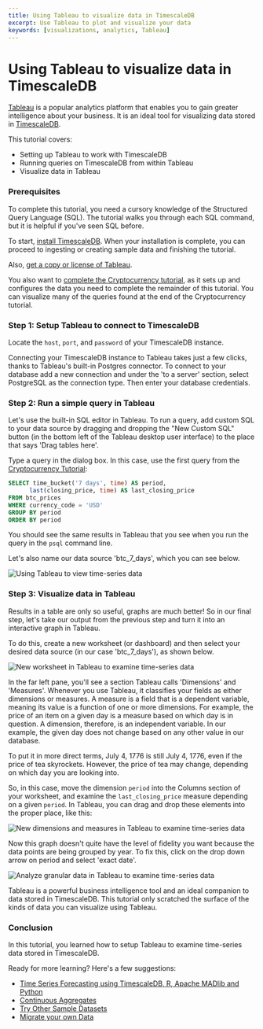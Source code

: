 ```yaml
---
title: Using Tableau to visualize data in TimescaleDB
excerpt: Use Tableau to plot and visualize your data
keywords: [visualizations, analytics, Tableau]
---
```


# Using Tableau to visualize data in TimescaleDB

[Tableau][get-tableau] is a popular analytics platform that enables you to gain
greater intelligence about your business. It is an ideal tool for visualizing
data stored in [TimescaleDB][timescale-products].

This tutorial covers:

- Setting up Tableau to work with TimescaleDB
- Running queries on TimescaleDB from within Tableau
- Visualize data in Tableau

### Prerequisites

To complete this tutorial, you need a cursory knowledge of the Structured Query
Language (SQL). The tutorial walks you through each SQL command, but it is
helpful if you've seen SQL before.

To start, [install TimescaleDB][install-timescale]. When your installation is
complete, you can proceed to ingesting or creating sample data and finishing the
tutorial.

Also, [get a copy or license of Tableau][get-tableau].

You also want to [complete the Cryptocurrency tutorial][crypto-tutorial], as it
sets up and configures the data you need to complete the remainder of this
tutorial. You can visualize many of the queries found at the end of the
Cryptocurrency tutorial.

### Step 1: Setup Tableau to connect to TimescaleDB

Locate the `host`, `port`, and `password` of your TimescaleDB instance.

Connecting your TimescaleDB instance to Tableau takes just a few clicks, thanks
to Tableau's  built-in Postgres connector. To connect to your database add a new
connection and under the  'to a server' section, select PostgreSQL as the
connection type. Then enter your database  credentials.

### Step 2: Run a simple query in Tableau

Let's use the built-in SQL editor in Tableau. To run a query, add custom SQL to your data source
by dragging and dropping the "New Custom SQL" button (in the bottom left of the Tableau desktop
user interface) to the place that says 'Drag tables here'.

Type a query in the dialog box. In this case, use the first
query from the [Cryptocurrency Tutorial][crypto-tutorial]:

```sql
SELECT time_bucket('7 days', time) AS period,
      last(closing_price, time) AS last_closing_price
FROM btc_prices
WHERE currency_code = 'USD'
GROUP BY period
ORDER BY period
```

You should see the same results in Tableau that you see when you run the query in the
`psql` command line.

Let's also name our data source 'btc_7_days', which you can see below.

<img class="main-content__illustration" src="https://assets.iobeam.com/images/docs/screenshots-for-tableau-tutorial/tableau-simple-query-results.png" alt="Using Tableau to view time-series data"/>

### Step 3: Visualize data in Tableau

Results in a table are only so useful, graphs are much better! So in our final
step, let's take our output from the previous step and turn it into an interactive
graph in Tableau.

To do this, create a new worksheet (or dashboard) and then select your desired data source
(in our case 'btc_7_days'), as shown below.

<img class="main-content__illustration" src="https://assets.iobeam.com/images/docs/screenshots-for-tableau-tutorial/tableau-new-worksheet.png" alt="New worksheet in Tableau to examine time-series data"/>

In the far left pane, you'll see a section Tableau calls 'Dimensions' and 'Measures'.
Whenever you use Tableau, it classifies your fields as either dimensions or
measures. A measure is a field that is a dependent variable, meaning its value is a
function of one or more dimensions. For example, the price of an item on a given day
is a measure based on which day is in question. A dimension, therefore, is an
independent variable. In our example, the given day does not change based on
any other value in our database.

To put it in more direct terms, July 4, 1776 is still July 4, 1776, even if the
price of tea skyrockets. However, the price of tea may change, depending on which
day you are looking into.

So, in this case, move the dimension `period` into the Columns section of
your worksheet, and examine the `last_closing_price` measure depending
on a given `period`. In Tableau, you can drag and drop these elements into the
proper place, like this:

<img class="main-content__illustration" src="https://assets.iobeam.com/images/docs/screenshots-for-tableau-tutorial/tableau-dimension-measure-setup.png" alt="New dimensions and measures in Tableau to examine time-series data"/>

Now this graph doesn't quite have the level of fidelity you want because
the data points are being grouped by year. To fix this, click on the drop down
arrow on period and select 'exact date'.

<img class="main-content__illustration" src="https://assets.iobeam.com/images/docs/screenshots-for-tableau-tutorial/tableau-granular.png" alt="Analyze granular data in Tableau to examine time-series data"/>

Tableau is a powerful business intelligence tool and an ideal companion to data
stored in TimescaleDB. This tutorial only scratched the surface of the kinds of
data you can visualize using Tableau.

### Conclusion

In this tutorial, you learned how to setup Tableau to examine time-series data
stored in TimescaleDB.

Ready for more learning? Here's a few suggestions:
- [Time Series Forecasting using TimescaleDB, R, Apache MADlib and Python][time-series-forecasting]
- [Continuous Aggregates][continuous-aggregates]
- [Try Other Sample Datasets][other-samples]
- [Migrate your own Data][migrate]

[continuous-aggregates]: /timescaledb/:currentVersion:/how-to-guides/continuous-aggregates
[crypto-tutorial]: /timescaledb/:currentVersion:/tutorials/analyze-cryptocurrency-data
[get-tableau]: https://www.tableau.com/products/trial
[install-timescale]: /install/latest/
[migrate]: /timescaledb/:currentVersion:/how-to-guides/migrate-data
[other-samples]: /timescaledb/:currentVersion:/tutorials/sample-datasets
[time-series-forecasting]: /timescaledb/:currentVersion:/tutorials/time-series-forecast
[timescale-products]: https://www.timescale.com/products
